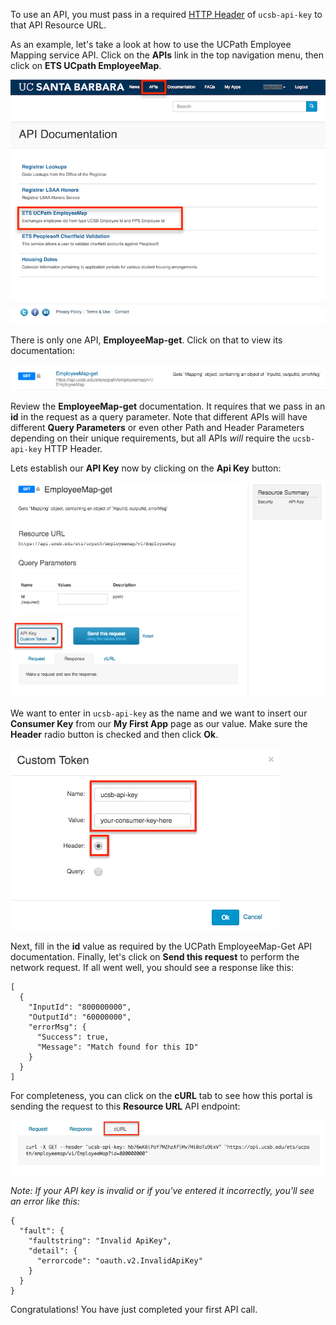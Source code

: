 To use an API, you must pass in a required [HTTP Header](https://en.wikipedia.org/wiki/List_of_HTTP_header_fields) of `ucsb-api-key` to that API Resource URL.

As an example, let's take a look at how to use the UCPath Employee Mapping service API.  Click on the **APIs** link in the top navigation menu, then click on **ETS UCpath EmployeeMap**.

![ucpath employee map main](sites/default/files/my-first-app-employee-map-main.png)

There is only one API, **EmployeeMap-get**.  Click on that to view its documentation:

![ucpath employee map detail](sites/default/files/my-first-app-employee-map-detail.png)

Review the **EmployeeMap-get** documentation.  It requires that we pass in an **id** in the request as a query parameter.  Note that different APIs will have different **Query Parameters** or even other Path and Header Parameters depending on their unique requirements, but all APIs *will* require the `ucsb-api-key` HTTP Header.

Lets establish our **API Key** now by clicking on the **Api Key** button:

![accessing the employee map API](sites/default/files/my-first-app-api-key.png)

We want to enter in `ucsb-api-key` as the name and we want to insert our **Consumer Key** from our **My First App** page as our value.  Make sure the **Header** radio button is checked and then click **Ok**.

![entering your consumer Key](sites/default/files/my-first-app-api-key-entering.png)

Next, fill in the **id** value as required by the UCPath EmployeeMap-Get API documentation.  Finally, let's click on **Send this request** to perform the network request.  If all went well, you should see a response like this:

```
[
  {
    "InputId": "800000000",
    "OutputId": "60000000",
    "errorMsg": {
      "Success": true,
      "Message": "Match found for this ID"
    }
  }
]
```

For completeness, you can click on the **cURL** tab to see how this portal is sending the request to this **Resource URL** API endpoint:

![cURL preview](sites/default/files/my-first-app-curl-preview.png)

*Note: If your API key is invalid or if you've entered it incorrectly, you'll see an error like this:*
```
{
  "fault": {
    "faultstring": "Invalid ApiKey",
    "detail": {
      "errorcode": "oauth.v2.InvalidApiKey"
    }
  }
}
```

Congratulations!  You have just completed your first API call.
